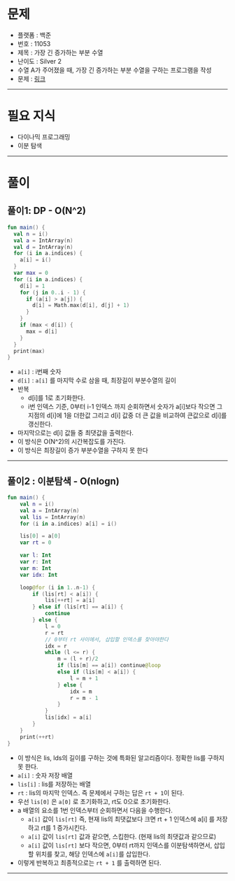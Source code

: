 # 문제
- 플랫폼 : 백준
- 번호 : 11053
- 제목 : 가장 긴 증가하는 부분 수열
- 난이도 : Silver 2
- 수열 A가 주어졌을 때, 가장 긴 증가하는 부분 수열을 구하는 프로그램을 작성
- 문제 : <a href="https://www.acmicpc.net/problem/11053" target="_blank">링크</a>

---

# 필요 지식
- 다이나믹 프로그래밍
- 이분 탐색

---

# 풀이
## 풀이1: DP - O(N^2)
```kotlin
fun main() {
  val n = i()
  val a = IntArray(n)
  val d = IntArray(n)
  for (i in a.indices) {
    a[i] = i()
  }
  var max = 0
  for (i in a.indices) {
    d[i] = 1
    for (j in 0..i - 1) {
      if (a[i] > a[j]) {
        d[i] = Math.max(d[i], d[j] + 1)
      }
    }
    if (max < d[i]) {
      max = d[i]
    }
  }
  print(max)
}
```
- `a[i]` : i번째 숫자
- `d[i]` : `a[i]` 를 마지막 수로 삼을 때, 최장길이 부분수열의 길이
- 반복
  - d[i]를 1로 초기화한다.
  - i번 인덱스 기준, 0부터 i-1 인덱스 까지 순회하면서 숫자가 a[i]보다 작으면 그 지점의 d[i]에 1을 더한값 그리고 d[i] 값중 더 큰 값을 비교하여 큰값으로 d[i]를 갱신한다.
- 마지막으로는 d[i] 값들 중 최댓값을 출력한다.
- 이 방식은 O(N^2)의 시간복잡도를 가진다.
- 이 방식은 최장길이 증가 부분수열을 구하지 못 한다

---

## 풀이2 : 이분탐색 - O(nlogn)
```kotlin
fun main() {
    val n = i()
    val a = IntArray(n)
    val lis = IntArray(n)
    for (i in a.indices) a[i] = i()

    lis[0] = a[0]
    var rt = 0

    var l: Int
    var r: Int
    var m: Int
    var idx: Int

    loop@for (i in 1..n-1) {
        if (lis[rt] < a[i]) {
            lis[++rt] = a[i]
        } else if (lis[rt] == a[i]) {
            continue
        } else {
            l = 0
            r = rt
            // 0부터 rt 사이에서, 삽입할 인덱스를 찾아야한다
            idx = r
            while (l <= r) {
                m = (l + r)/2
                if (lis[m] == a[i]) continue@loop
                else if (lis[m] < a[i]) {
                    l = m + 1
                } else {
                    idx = m
                    r = m - 1
                }
            }
            lis[idx] = a[i]
        }
    }
    print(++rt)
}
```
- 이 방식은 lis, lds의 길이를 구하는 것에 특화된 알고리즘이다. 정확한 lis를 구하지 못 한다.
- `a[i]` : 숫자 저장 배열
- `lis[i]` : lis를 저장하는 배열
- `rt` : lis의 마지막 인덱스. 즉 문제에서 구하는 답은 `rt + 1`이 된다.
- 우선 `lis[0]` 은 `a[0]` 로 초기화하고, rt도 0으로 초기화한다.
- a 배열의 요소를 1번 인덱스부터 순회하면서 다음을 수행한다.
  - `a[i]` 값이 `lis[rt]` 즉, 현재 lis의 최댓값보다 크면 rt + 1 인덱스에 a[i] 를 저장하고 rt를 1 증가시킨다.
  - `a[i]` 값이 `lis[rt]` 값과 같으면, 스킵한다. (현재 lis의 최댓값과 같으므로)
  - `a[i]` 값이 `lis[rt]` 보다 작으면, 0부터 rt까지 인덱스를 이분탐색하면서, 삽입할 위치를 찾고, 해당 인덱스에 `a[i]`를 삽입한다.
- 이렇게 반복하고 최종적으로는 `rt + 1` 를 출력하면 된다.

---

